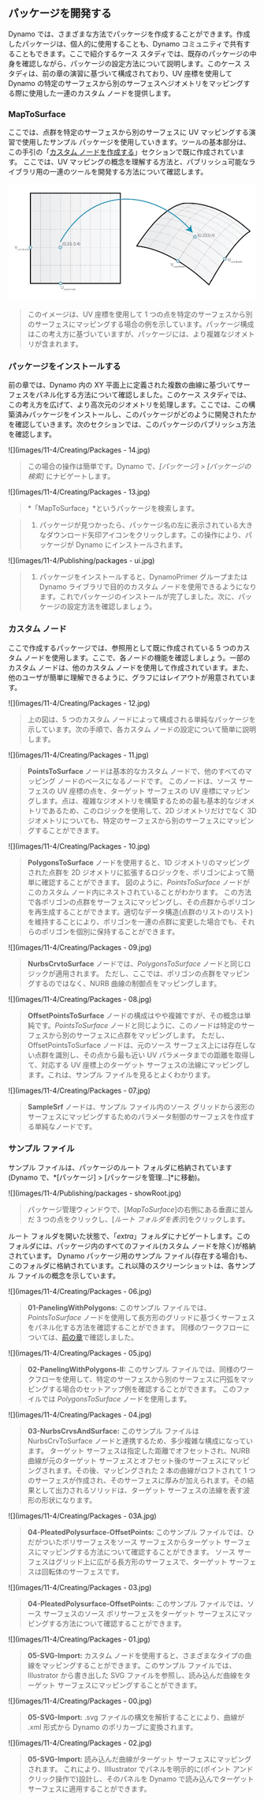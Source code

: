 

## パッケージを開発する

Dynamo では、さまざまな方法でパッケージを作成することができます。作成したパッケージは、個人的に使用することも、Dynamo コミュニティで共有することもできます。ここで紹介するケース スタディでは、既存のパッケージの中身を確認しながら、パッケージの設定方法について説明します。このケース スタディは、前の章の演習に基づいて構成されており、UV 座標を使用して Dynamo の特定のサーフェスから別のサーフェスへジオメトリをマッピングする際に使用した一連のカスタム ノードを提供します。

### MapToSurface

ここでは、点群を特定のサーフェスから別のサーフェスに UV マッピングする演習で使用したサンプル パッケージを使用していきます。ツールの基本部分は、この手引の「[カスタム ノードを作成する](../10_Custom-Nodes/10-2_Creating.md)」セクションで既に作成されています。 ここでは、UV マッピングの概念を理解する方法と、パブリッシュ可能なライブラリ用の一連のツールを開発する方法について確認します。

![](images/11-4/uvMap.jpg)

> このイメージは、UV 座標を使用して 1 つの点を特定のサーフェスから別のサーフェスにマッピングする場合の例を示しています。パッケージ構成はこの考え方に基づいていますが、パッケージには、より複雑なジオメトリが含まれます。

### パッケージをインストールする

前の章では、Dynamo 内の XY 平面上に定義された複数の曲線に基づいてサーフェスをパネル化する方法について確認しました。このケース スタディでは、この考え方を広げて、より高次元のジオメトリを処理します。ここでは、この構築済みパッケージをインストールし、このパッケージがどのように開発されたかを確認していきます。次のセクションでは、このパッケージのパブリッシュ方法を確認します。

![](images/11-4/Creating/Packages - 14.jpg)

> この場合の操作は簡単です。Dynamo で、*[パッケージ] > [パッケージの検索]* にナビゲートします。

![](images/11-4/Creating/Packages - 13.jpg)

> *「MapToSurface」*というパッケージを検索します。

> 1. パッケージが見つかったら、パッケージ名の左に表示されている大きなダウンロード矢印アイコンをクリックします。この操作により、パッケージが Dynamo にインストールされます。

![](images/11-4/Publishing/packages - ui.jpg)

> 1. パッケージをインストールすると、DynamoPrimer グループまたは Dynamo ライブラリで目的のカスタム ノードを使用できるようになります。これでパッケージのインストールが完了しました。次に、パッケージの設定方法を確認しましょう。

### カスタム ノード

ここで作成するパッケージでは、参照用として既に作成されている 5 つのカスタム ノードを使用します。ここで、各ノードの機能を確認しましょう。一部のカスタム ノードは、他のカスタム ノードを使用して作成されています。また、他のユーザが簡単に理解できるように、グラフにはレイアウトが用意されています。

![](images/11-4/Creating/Packages - 12.jpg)

> 上の図は、5 つのカスタム ノードによって構成される単純なパッケージを示しています。次の手順で、各カスタム ノードの設定について簡単に説明します。

![](images/11-4/Creating/Packages - 11.jpg)

> **PointsToSurface** ノードは基本的なカスタム ノードで、他のすべてのマッピング ノードのベースになるノードです。 このノードは、ソース サーフェスの UV 座標の点を、ターゲット サーフェスの UV 座標にマッピングします。点は、複雑なジオメトリを構築するための最も基本的なジオメトリであるため、このロジックを使用して、2D ジオメトリだけでなく 3D ジオメトリについても、特定のサーフェスから別のサーフェスにマッピングすることができます。

![](images/11-4/Creating/Packages - 10.jpg)

> **PolygonsToSurface** ノードを使用すると、1D ジオメトリのマッピングされた点群を 2D ジオメトリに拡張するロジックを、ポリゴンによって簡単に確認することができます。 図のように、*PointsToSurface* ノードがこのカスタム ノード内にネストされていることがわかります。 この方法で各ポリゴンの点群をサーフェスにマッピングし、その点群からポリゴンを再生成することができます。適切なデータ構造(点群のリストのリスト)を維持することにより、ポリゴンを一連の点群に変更した場合でも、それらのポリゴンを個別に保持することができます。

![](images/11-4/Creating/Packages - 09.jpg)

> **NurbsCrvtoSurface** ノードでは、*PolygonsToSurface* ノードと同じロジックが適用されます。 ただし、ここでは、ポリゴンの点群をマッピングするのではなく、NURB 曲線の制御点をマッピングします。

![](images/11-4/Creating/Packages - 08.jpg)

> **OffsetPointsToSurface** ノードの構成はやや複雑ですが、その概念は単純です。*PointsToSurface* ノードと同じように、このノードは特定のサーフェスから別のサーフェスに点群をマッピングします。 ただし、OffsetPointsToSurface ノードは、元のソース サーフェス上には存在しない点群を識別し、その点から最も近い UV パラメータまでの距離を取得して、対応する UV 座標上のターゲット サーフェスの法線にマッピングします。これは、サンプル ファイルを見るとよくわかります。

![](images/11-4/Creating/Packages - 07.jpg)

> **SampleSrf** ノードは、サンプル ファイル内のソース グリッドから波形のサーフェスにマッピングするためのパラメータ制御のサーフェスを作成する単純なノードです。

### サンプル ファイル

サンプル ファイルは、パッケージのルート フォルダに格納されています(Dynamo で、*[パッケージ] > [パッケージを管理...]*に移動)。

![](images/11-4/Publishing/packages - showRoot.jpg)

> パッケージ管理ウィンドウで、[*MapToSurface*]の右側にある垂直に並んだ 3 つの点をクリックし、[*ルート フォルダを表示*]をクリックします。

ルート フォルダを開いた状態で、「*extra*」フォルダにナビゲートします。このフォルダには、パッケージ内のすべてのファイル(カスタム ノードを除く)が格納されています。 Dynamo パッケージ用のサンプル ファイル(存在する場合)も、このフォルダに格納されています。これ以降のスクリーンショットは、各サンプル ファイルの概念を示しています。

![](images/11-4/Creating/Packages - 06.jpg)

> **01-PanelingWithPolygons:** このサンプル ファイルでは、*PointsToSurface* ノードを使用して長方形のグリッドに基づくサーフェスをパネル化する方法を確認することができます。 同様のワークフローについては、[前の章](../10_Custom-Nodes/10-2_Creating.md)で確認しました。

![](images/11-4/Creating/Packages - 05.jpg)

> **02-PanelingWithPolygons-II:** このサンプル ファイルでは、同様のワークフローを使用して、特定のサーフェスから別のサーフェスに円弧をマッピングする場合のセットアップ例を確認することができます。 このファイルでは *PolygonsToSurface* ノードを使用します。

![](images/11-4/Creating/Packages - 04.jpg)

> **03-NurbsCrvsAndSurface:** このサンプル ファイルは NurbsCrvToSurface ノードと連携するため、多少複雑な構成になっています。 ターゲット サーフェスは指定した距離でオフセットされ、NURB 曲線が元のターゲット サーフェスとオフセット後のサーフェスにマッピングされます。その後、マッピングされた 2 本の曲線がロフトされて 1 つのサーフェスが作成され、そのサーフェスに厚みが加えられます。その結果として出力されるソリッドは、ターゲット サーフェスの法線を表す波形の形状になります。

![](images/11-4/Creating/Packages - 03A.jpg)

> **04-PleatedPolysurface-OffsetPoints:** このサンプル ファイルでは、ひだがついたポリサーフェスをソース サーフェスからターゲット サーフェスにマッピングする方法について確認することができます。 ソース サーフェスはグリッド上に広がる長方形のサーフェスで、ターゲット サーフェスは回転体のサーフェスです。

![](images/11-4/Creating/Packages - 03.jpg)

> **04-PleatedPolysurface-OffsetPoints:** このサンプル ファイルでは、ソース サーフェスのソース ポリサーフェスをターゲット サーフェスにマッピングする方法について確認することができます。

![](images/11-4/Creating/Packages - 01.jpg)

> **05-SVG-Import:** カスタム ノードを使用すると、さまざまなタイプの曲線をマッピングすることができます。このサンプル ファイルでは、Illustrator から書き出した SVG ファイルを参照し、読み込んだ曲線をターゲット サーフェスにマッピングすることができます。

![](images/11-4/Creating/Packages - 00.jpg)

> **05-SVG-Import:** .svg ファイルの構文を解析することにより、曲線が .xml 形式から Dynamo のポリカーブに変換されます。

![](images/11-4/Creating/Packages - 02.jpg)

> **05-SVG-Import:** 読み込んだ曲線がターゲット サーフェスにマッピングされます。 これにより、Illlustrator でパネルを明示的に(ポイント アンド クリック操作で)設計し、そのパネルを Dynamo で読み込んでターゲット サーフェスに適用することができます。

